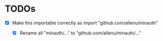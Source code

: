 # TODOs

- [x] Make this importable correctly as
    import "github.com/allenu/minauth"
    - [x] Rename all "minauth/..." to "github.com/allenu/minauth/..."

